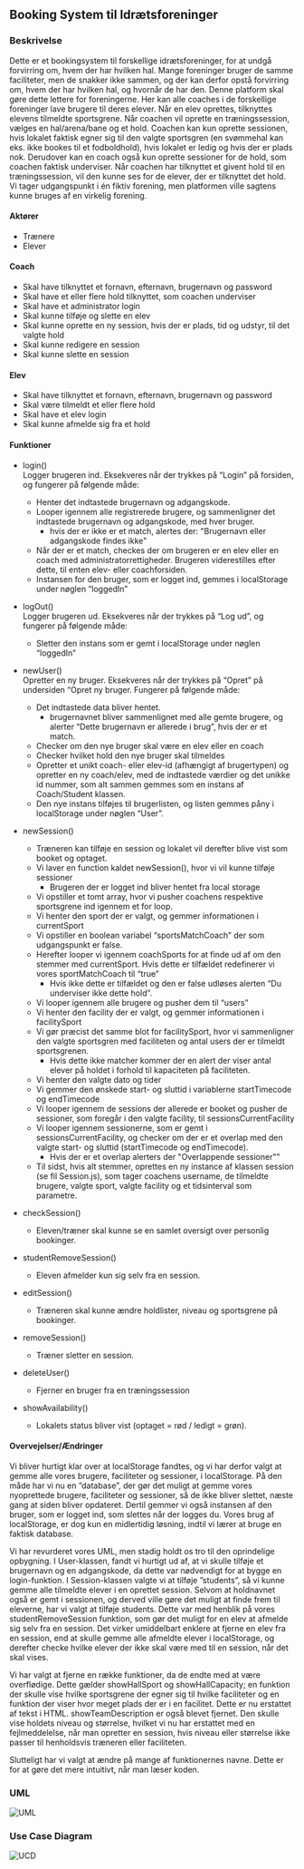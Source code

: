 ## Booking System til Idrætsforeninger

### Beskrivelse
Dette er et bookingsystem til forskellige idrætsforeninger, for at undgå forvirring om, hvem der har hvilken hal. Mange foreninger bruger de samme faciliteter, men de snakker ikke sammen, og der kan derfor opstå forvirring om, hvem der har hvilken hal, og hvornår de har den. Denne platform skal gøre dette lettere for foreningerne. Her kan alle coaches i de forskellige foreninger lave brugere til deres elever. Når en elev oprettes, tilknyttes elevens tilmeldte sportsgrene. Når coachen vil oprette en træningssession, vælges en hal/arena/bane og et hold. Coachen kan kun oprette sessionen, hvis lokalet faktisk egner sig til den valgte sportsgren (en svømmehal kan eks. ikke bookes til et fodboldhold), hvis lokalet er ledig og hvis der er plads nok. Derudover kan en coach også kun oprette sessioner for de hold, som coachen faktisk underviser. Når coachen har tilknyttet et givent hold til en træningssession, vil den kunne ses for de elever, der er tilknyttet det hold. Vi tager udgangspunkt i én fiktiv forening, men platformen ville sagtens kunne bruges af en virkelig forening. 
#### Aktører
- Trænere
- Elever

#### Coach
- Skal have tilknyttet et fornavn, efternavn, brugernavn og password
- Skal have et eller flere hold tilknyttet, som coachen underviser
- Skal have et administrator login
- Skal kunne tilføje og slette en elev
- Skal kunne oprette en ny session, hvis der er plads, tid og udstyr, til det valgte hold 
- Skal kunne redigere en session
- Skal kunne slette en session

#### Elev
- Skal have tilknyttet et fornavn, efternavn, brugernavn og password
- Skal være tilmeldt et eller flere hold
- Skal have et elev login
- Skal kunne afmelde sig fra et hold

#### Funktioner
- login() <br>
Logger brugeren ind. Eksekveres når der trykkes på “Login” på forsiden, og fungerer på følgende måde:
   - Henter det indtastede brugernavn og adgangskode.
   - Looper igennem alle registrerede brugere, og sammenligner det indtastede brugernavn og adgangskode, med hver bruger. 
        - hvis der er ikke er et match, alertes der: "Brugernavn eller adgangskode findes ikke"
   - Når der er et match, checkes der om brugeren er en elev eller en coach med administratorrettigheder. Brugeren viderestilles efter dette, til enten elev- eller coachforsiden.
   - Instansen for den bruger, som er logget ind, gemmes i localStorage under nøglen “loggedIn”

- logOut() <br>
Logger brugeren ud. Eksekveres når der trykkes på “Log ud”, og fungerer på følgende måde:
    - Sletter den instans som er gemt i localStorage under nøglen “loggedIn” 

- newUser() <br>
Opretter en ny bruger. Eksekveres når der trykkes på “Opret” på undersiden “Opret ny bruger. Fungerer på følgende måde:
    - Det indtastede data bliver hentet.
        - brugernavnet bliver sammenlignet med alle gemte brugere, og alerter “Dette brugernavn er allerede i brug”, hvis der er et match.
    - Checker om den nye bruger skal være en elev eller en coach
    - Checker hvilket hold den nye bruger skal tilmeldes
    - Opretter et unikt coach- eller elev-id (afhængigt af brugertypen) og opretter en ny coach/elev, med de indtastede værdier og det unikke id nummer, som alt sammen gemmes som en instans af Coach/Student klassen.
    - Den nye instans tilføjes til brugerlisten, og listen gemmes påny i localStorage under nøglen “User”.
 
- newSession()
    - Træneren kan tilføje en session og lokalet vil derefter blive vist som booket og optaget.
    - Vi laver en function kaldet newSession(), hvor vi vil kunne tilføje sessioner
        - Brugeren der er logget ind bliver hentet fra local storage
    - Vi opstiller et tomt array, hvor vi pusher coachens respektive sportsgrene ind igennem et for loop.
    - Vi henter den sport der er valgt, og gemmer informationen i currentSport
    - Vi opstiller en boolean variabel “sportsMatchCoach” der som udgangspunkt er false. 
    - Herefter looper vi igennem coachSports for at finde ud af om den stemmer med currentSport. Hvis dette er tilfældet redefinerer vi vores sportMatchCoach til “true”
        - Hvis ikke dette er tilfældet og den er false udløses alerten “Du underviser ikke dette hold”.
    - Vi looper igennem alle brugere og pusher dem til “users”
    - Vi henter den facility der er valgt, og gemmer informationen i facilitySport
    - Vi gør præcist det samme blot for facilitySport, hvor vi sammenligner den valgte sportsgren med faciliteten og antal users der er tilmeldt sportsgrenen.
        - Hvis dette ikke matcher kommer der en alert der viser antal elever på holdet i forhold til kapaciteten på faciliteten.
    - Vi henter den valgte dato og tider
    - Vi gemmer den ønskede start- og sluttid i variablerne startTimecode og endTimecode
    - Vi looper igennem de sessions der allerede er booket og pusher de sessioner, som foregår i den valgte facility, til sessionsCurrentFacility
    - Vi looper igennem sessionerne, som er gemt i sessionsCurrentFacility, og checker om der er et overlap med den valgte start- og sluttid (startTimecode og endTimecode).
        - Hvis der er et overlap alerters der "Overlappende sessioner""  
    - Til sidst, hvis alt stemmer, oprettes en ny instance af klassen session (se fil Session.js), som tager coachens username, de tilmeldte brugere, valgte sport, valgte facility og et tidsinterval som parametre.

- checkSession()
    - Eleven/træner skal kunne se en samlet oversigt over personlig bookinger.

- studentRemoveSession()
    - Eleven afmelder kun sig selv fra en session.
    
- editSession()
    - Træneren skal kunne ændre holdlister, niveau og sportsgrene på bookinger.

- removeSession()
    - Træner sletter en session.

- deleteUser()
    - Fjerner en bruger fra en træningssession

- showAvailability()
    - Lokalets status bliver vist (optaget = rød / ledigt = grøn).
    
#### Overvejelser/Ændringer
Vi bliver hurtigt klar over at localStorage fandtes, og vi har derfor valgt at gemme alle vores brugere, faciliteter og sessioner, i localStorage. På den måde har vi nu en ”database”, der gør det muligt at gemme vores nyoprettede brugere, faciliteter og sessioner, så de ikke bliver slettet, næste gang at siden bliver opdateret. Dertil gemmer vi også instansen af den bruger, som er logget ind, som slettes når der logges du. Vores brug af localStorage, er dog kun en midlertidig løsning, indtil vi lærer at bruge en faktisk database.
 
Vi har revurderet vores UML, men stadig holdt os tro til den oprindelige opbygning. I User-klassen, fandt vi hurtigt ud af, at vi skulle tilføje et brugernavn og en adgangskode, da dette var nødvendigt for at bygge en login-funktion. I Session-klassen valgte vi at tilføje ”students”, så vi kunne gemme alle tilmeldte elever i en oprettet session. Selvom at holdnavnet også er gemt i sessionen, og derved ville gøre det muligt at finde frem til eleverne, har vi valgt at tilføje students. Dette var med henblik på vores studentRemoveSession funktion, som gør det muligt for en elev at afmelde sig selv fra en session. Det virker umiddelbart enklere at fjerne en elev fra en session, end at skulle gemme alle afmeldte elever i localStorage, og derefter checke hvilke elever der ikke skal være med til en session, når det skal vises.
 
Vi har valgt at fjerne en række funktioner, da de endte med at være overflødige. Dette gælder showHallSport og showHallCapacity; en funktion der skulle vise hvilke sportsgrene der egner sig til hvilke faciliteter og en funktion der viser hvor meget plads der er i en facilitet. Dette er nu erstattet af tekst i HTML. showTeamDescription er også blevet fjernet. Den skulle vise holdets niveau og størrelse, hvilket vi nu har erstattet med en fejlmeddelelse, når man opretter en session, hvis niveau eller størrelse ikke passer til henholdsvis træneren eller faciliteten.
 
Slutteligt har vi valgt at ændre på mange af funktionernes navne. Dette er for at gøre det mere intuitivt, når man læser koden.


### UML
![UML](/pictures/UML.png)

### Use Case Diagram
![UCD](/pictures/UCD.png)
